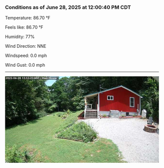 ### Conditions as of June 28, 2025 at 12:00:40 PM CDT 

Temperature: 86.70 &deg;F

Feels like: 86.70 &deg;F

Humidity: 77%

Wind Direction: NNE

Windspeed: 0.0 mph

Wind Gust: 0.0 mph

---

<img src="./images/latest.jpeg"/>

